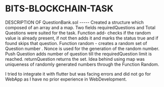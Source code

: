 # BITS-BLOCKCHAIN-TASK
DESCRIPTION OF QuestionBank.sol -----
Created a structure which composed of an array and a map.
Two fields requiredQuestions and Total Questions were suited for the task.
Function add- checks if the random value is already present, if not then adds it and marks the status true
and if found skips that question.
Function random - creates a random set of Question number .
Nonce is used for the generation of the random number.
Push Question adds number of question till the requiredQuestion limit is reached.
returnQuestion returns the set.
Idea behind using map was uniqueness of randomly generated numbers through the Function Random.


I tried to integrate it with flutter but was facing errors and did not go for WebApp as I have no prior experience in WebDevelopment.
